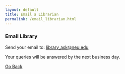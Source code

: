 ```yaml
---
layout: default
title: Email a Librarian
permalink: /email_librarian.html
---
```



### Email Library 

Send your email to: [library_ask@neu.edu](mailto:library_ask@neu.edu) 

Your queries will be answered by the next business day. 

[Go Back](/) 